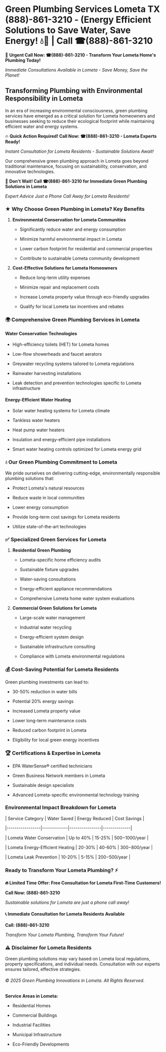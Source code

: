 # Green Plumbing Services Lometa TX (888)-861-3210 - (Energy Efficient Solutions to Save Water, Save Energy! 💧🌿 | Call ☎(888)-861-3210

🚨 **Urgent Call Now: ☎(888)-861-3210 - Transform Your Lometa Home's Plumbing Today!**
*Immediate Consultations Available in Lometa - Save Money, Save the Planet!*

## Transforming Plumbing with Environmental Responsibility in Lometa

In an era of increasing environmental consciousness, green plumbing services have emerged as a critical solution for Lometa homeowners and businesses seeking to reduce their ecological footprint while maintaining efficient water and energy systems. 

🔥 **Quick Action Required! Call Now: ☎(888)-861-3210 - Lometa Experts Ready!**
*Instant Consultation for Lometa Residents - Sustainable Solutions Await!*

Our comprehensive green plumbing approach in Lometa goes beyond traditional maintenance, focusing on sustainability, conservation, and innovative technologies.

🚨 **Don't Wait! Call ☎(888)-861-3210 for Immediate Green Plumbing Solutions in Lometa**
*Expert Advice Just a Phone Call Away for Lometa Residents!*

### ★ Why Choose Green Plumbing in Lometa? Key Benefits

1. **Environmental Conservation for Lometa Communities** 
   - Significantly reduce water and energy consumption
   - Minimize harmful environmental impact in Lometa
   - Lower carbon footprint for residential and commercial properties
   - Contribute to sustainable Lometa community development

2. **Cost-Effective Solutions for Lometa Homeowners** 
   - Reduce long-term utility expenses
   - Minimize repair and replacement costs
   - Increase Lometa property value through eco-friendly upgrades
   - Qualify for local Lometa tax incentives and rebates

### 🌍 Comprehensive Green Plumbing Services in Lometa

#### Water Conservation Technologies
- High-efficiency toilets (HET) for Lometa homes
- Low-flow showerheads and faucet aerators
- Greywater recycling systems tailored to Lometa regulations
- Rainwater harvesting installations
- Leak detection and prevention technologies specific to Lometa infrastructure

#### Energy-Efficient Water Heating
- Solar water heating systems for Lometa climate
- Tankless water heaters
- Heat pump water heaters
- Insulation and energy-efficient pipe installations
- Smart water heating controls optimized for Lometa energy grid

### 💧 Our Green Plumbing Commitment to Lometa

We pride ourselves on delivering cutting-edge, environmentally responsible plumbing solutions that:
- Protect Lometa's natural resources
- Reduce waste in local communities
- Lower energy consumption
- Provide long-term cost savings for Lometa residents
- Utilize state-of-the-art technologies

### ✅ Specialized Green Services for Lometa

1. **Residential Green Plumbing**
   - Lometa-specific home efficiency audits
   - Sustainable fixture upgrades
   - Water-saving consultations
   - Energy-efficient appliance recommendations
   - Comprehensive Lometa home water system evaluations

2. **Commercial Green Solutions for Lometa**
   - Large-scale water management
   - Industrial water recycling
   - Energy-efficient system design
   - Sustainable infrastructure consulting
   - Compliance with Lometa environmental regulations

### 💰 Cost-Saving Potential for Lometa Residents

Green plumbing investments can lead to:
- 30-50% reduction in water bills
- Potential 20% energy savings
- Increased Lometa property value
- Lower long-term maintenance costs
- Reduced carbon footprint in Lometa
- Eligibility for local green energy incentives

### 🏆 Certifications & Expertise in Lometa

- EPA WaterSense® certified technicians
- Green Business Network members in Lometa
- Sustainable design specialists
- Advanced Lometa-specific environmental technology training

### Environmental Impact Breakdown for Lometa

| Service Category | Water Saved | Energy Reduced | Cost Savings |
|-----------------|-------------|----------------|--------------|
| Lometa Water Conservation | Up to 40% | 15-25% | $500-$1000/year |
| Lometa Energy-Efficient Heating | 20-30% | 40-60% | $300-$800/year |
| Lometa Leak Prevention | 10-20% | 5-15% | $200-$500/year |

### Ready to Transform Your Lometa Plumbing? ⚡

**🔥 Limited Time Offer: Free Consultation for Lometa First-Time Customers!**

**Call Now: (888)-861-3210**
*Sustainable solutions for Lometa are just a phone call away!*

#### 📞 Immediate Consultation for Lometa Residents Available

**Call: (888)-861-3210**
*Transform Your Lometa Plumbing, Transform Your Future!*

### ⚠️ Disclaimer for Lometa Residents

Green plumbing solutions may vary based on Lometa local regulations, property specifications, and individual needs. Consultation with our experts ensures tailored, effective strategies.

###### © 2025 Green Plumbing Innovations in Lometa. All Rights Reserved.

**Service Areas in Lometa:** 
- Residential Homes
- Commercial Buildings
- Industrial Facilities
- Municipal Infrastructure
- Eco-Friendly Developments